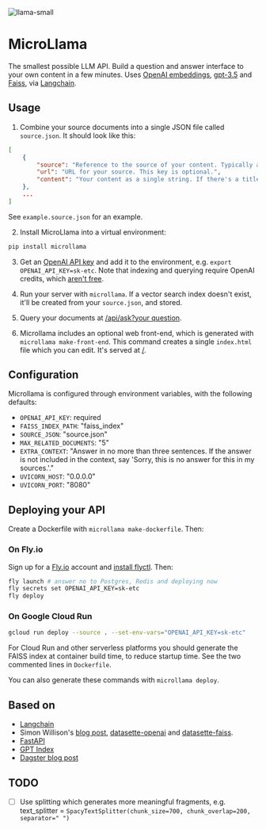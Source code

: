 ![llama-small](https://user-images.githubusercontent.com/15543/221690917-1ca1dcb7-4a88-4ef8-842c-98268e3f4e63.jpg)

# MicroLlama

The smallest possible LLM API. Build a question and answer interface to your own
content in a few minutes. Uses
[OpenAI embeddings](https://platform.openai.com/docs/guides/embeddings/what-are-embeddings),
[gpt-3.5](https://platform.openai.com/docs/guides/chat) and
[Faiss](https://faiss.ai), via
[Langchain](https://langchain.readthedocs.io/en/latest/).

## Usage

1. Combine your source documents into a single JSON file called `source.json`.
   It should look like this:

```json
[
    {
        "source": "Reference to the source of your content. Typically a title.",
        "url": "URL for your source. This key is optional.",
        "content": "Your content as a single string. If there's a title or summary, put these first, separated by new lines."
    }, 
    ...
]
```

See `example.source.json` for an example.

2. Install MicroLlama into a virtual environment:

```bash
pip install microllama
```

3. Get an [OpenAI API key](https://platform.openai.com/account/api-keys) and add
   it to the environment, e.g. `export OPENAI_API_KEY=sk-etc`. Note that
   indexing and querying require OpenAI credits, which
   [aren't free](https://openai.com/api/pricing/).

4. Run your server with `microllama`. If a vector search index doesn't exist,
   it'll be created from your `source.json`, and stored.

5. Query your documents at
   [/api/ask?your question](http://127.0.0.1:8000/api/ask?your%20question).

6. Microllama includes an optional web front-end, which is generated with
   `microllama make-front-end`. This command creates a single `index.html` file
   which you can edit. It's served at [/](http://127.0.0.1:8000/).

## Configuration

Microllama is configured through environment variables, with the following
defaults:

- `OPENAI_API_KEY`: required
- `FAISS_INDEX_PATH`: "faiss_index"
- `SOURCE_JSON`: "source.json"
- `MAX_RELATED_DOCUMENTS`: "5"
- `EXTRA_CONTEXT`: "Answer in no more than three sentences. If the answer is not
  included in the context, say 'Sorry, this is no answer for this in my
  sources.'."
- `UVICORN_HOST`: "0.0.0.0"
- `UVICORN_PORT`: "8080"

## Deploying your API

Create a Dockerfile with `microllama make-dockerfile`. Then:

### On Fly.io

Sign up for a [Fly.io](https://fly.io) account and
[install flyctl](https://fly.io/docs/hands-on/install-flyctl/). Then:

```bash
fly launch # answer no to Postgres, Redis and deploying now 
fly secrets set OPENAI_API_KEY=sk-etc 
fly deploy
```

### On Google Cloud Run

```bash
gcloud run deploy --source . --set-env-vars="OPENAI_API_KEY=sk-etc"
```

For Cloud Run and other serverless platforms you should generate the FAISS index
at container build time, to reduce startup time. See the two commented lines in
`Dockerfile`.

You can also generate these commands with `microllama deploy`.

## Based on

- [Langchain](https://langchain.readthedocs.io/en/latest/)
- Simon Willison's
  [blog post](https://simonwillison.net/2023/Jan/13/semantic-search-answers/),
  [datasette-openai](https://datasette.io/plugins/datasette-openai) and
  [datasette-faiss](https://datasette.io/plugins/datasette-faiss).
- [FastAPI](https://fastapi.tiangolo.com)
- [GPT Index](https://gpt-index.readthedocs.io/en/latest/)
- [Dagster blog post](https://dagster.io/blog/chatgpt-langchain)

## TODO

- [ ] Use splitting which generates more meaningful fragments, e.g.
      text_splitter =
      `SpacyTextSplitter(chunk_size=700, chunk_overlap=200, separator=" ")`
